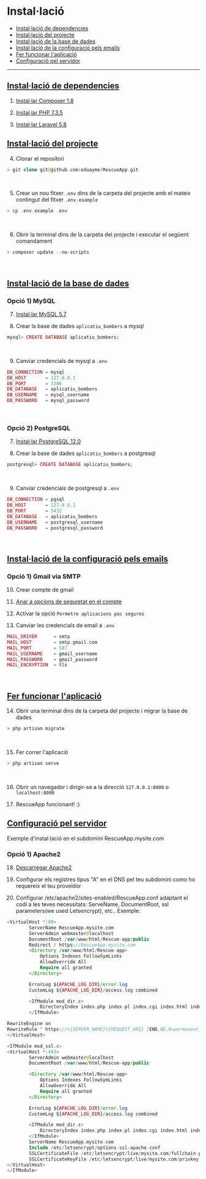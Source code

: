 # Instal·lació

- [Instal·lació de dependencies](/{{route}}/{{version}}/installation#install)
- [Instal·lació del projecte](/{{route}}/{{version}}/installation#setup-project)
- [Instal·lació de la base de dades](/{{route}}/{{version}}/installation#setup-database)
- [Instal·lació de la configuració pels emails](/{{route}}/{{version}}/installation#setup-email)
- [Fer funcionar l'aplicació](/{{route}}/{{version}}/installation#run-app)
- [Configuració pel servidor](/{{route}}/{{version}}/installation#conf-server)

---


<a name="install"></a>
## [Instal·lació de dependencies](/{{route}}/{{version}}/installation#install)

1) [Instal·lar Composer 1.8](https://getcomposer.org/download)

2) [Instal·lar PHP 7.3.5](https://www.php.net/downloads.php)

3) [Instal·lar Laravel 5.8](https://laravel.com/docs/5.8/installation)

<a name="setup-project"></a>
## [Instal·lació del projecte](/{{route}}/{{version}}/installation#setup-project)

4) Clonar el repositori
```php
> git clone git@github.com:eduayme/RescueApp.git
```
<br/>

5) Crear un nou fitxer `.env` dins de la carpeta del projecte amb el mateix contingut del fitxer `.env.example`
```php
> cp .env.example .env
```
<br/>

6) Obrir la terminal dins de la carpeta del projecte i executar el següent comandament
```php
> composer update --no-scripts
```
<br/>


<a name="setup-database"></a>
## [Instal·lació de la base de dades](/{{route}}/{{version}}/installation#setup-database)

### Opció 1) MySQL

7) [Instal·lar MySQL 5.7](https://dev.mysql.com/doc/mysql-installation-excerpt/5.7/en/)

8) Crear la base de dades `aplicatiu_bombers` a mysql
```php
mysql> CREATE DATABASE aplicatiu_bombers;
```
<br/>

9) Canviar credencials de mysql a `.env`
```php
DB_CONNECTION = mysql
DB_HOST       = 127.0.0.1
DB_PORT       = 3306
DB_DATABASE   = aplicatiu_bombers
DB_USERNAME   = mysql_username
DB_PASSWORD   = mysql_password
```
<br/>


### Opció 2) PostgreSQL

7) [Instal·lar PostgreSQL 12.0](https://www.postgresql.org/download/)

8) Crear la base de dades `aplicatiu_bombers` a postgresql
```php
postgresql> CREATE DATABASE aplicatiu_bombers;
```
<br/>

9) Canviar credencials de postgresql a `.env`
```php
DB_CONNECTION = pgsql
DB_HOST       = 127.0.0.1
DB_PORT       = 5432
DB_DATABASE   = aplicatiu_bombers
DB_USERNAME   = postgresql_username
DB_PASSWORD   = postgresql_password
```
<br/>


<a name="setup-email"></a>
## [Instal·lació de la configuració pels emails](/{{route}}/{{version}}/installation#setup-email)

### Opció 1) Gmail via SMTP

10) Crear compte de gmail

11) [Anar a opcions de seguretat en el compte](https://myaccount.google.com/security?pli=1#connectedapps)

12) Activar la opció ```Permetre aplicacions poc segures```

13) Canviar les credencials de email a `.env`
```php
MAIL_DRIVER      = smtp
MAIL_HOST        = smtp.gmail.com
MAIL_PORT        = 587
MAIL_USERNAME    = gmail_username
MAIL_PASSWORD    = gmail_password
MAIL_ENCRYPTION  = tls
```
<br/>


<a name="run-app"></a>
## [Fer funcionar l'aplicació](/{{route}}/{{version}}/installation#run-app)

14) Obrir una terminal dins de la carpeta del projecte i migrar la base de dades
```php
> php artisan migrate
```
<br/>

15) Fer correr l'aplicació
```php
> php artisan serve
```
<br/>

16) Obrir un navegador i dirigir-se a la direcció `127.0.0.1:8000` o `localhost:8000`

17) RescueApp funcionant! :)

<a name="conf-server"></a>
## [Configuració pel servidor](/{{route}}/{{version}}/installation#conf-server)

Exemple d'instal·lació en el subdomini RescueApp.mysite.com

### Opció 1) Apache2

18) [Descarregar Apache2](https://help.ubuntu.com/lts/serverguide/httpd.html#Installation)

19) Configurar els registres tipus "A" en el DNS pel teu subdomini como ho requereix el teu proveïdor

20) Configurar /etc/apache2/sites-enabled/RescueApp.conf adaptant el codi a les teves necessitats: ServeName, DocumentRoot, ssl parameters(we used Letsencrypt), etc.. Exemple:
```php
<VirtualHost *:80>
        ServerName RescueApp.mysite.com
        ServerAdmin webmaster@localhost
        DocumentRoot /var/www/html/Rescue-app/public
        Redirect / https://RescueApp.mysite.com
        <Directory /var/www/html/Rescue-app>
            Options Indexes FollowSymLinks
            AllowOverride All
            Require all granted
        </Directory>

        ErrorLog ${APACHE_LOG_DIR}/error.log
        CustomLog ${APACHE_LOG_DIR}/access.log combined

        <IfModule mod_dir.c>
            DirectoryIndex index.php index.pl index.cgi index.html index.xhtml index.htm
        </IfModule>

RewriteEngine on
RewriteRule ^ https://%{SERVER_NAME}%{REQUEST_URI} [END,NE,R=permanent]
</VirtualHost>

<IfModule mod_ssl.c>
<VirtualHost *:443>
        ServerAdmin webmaster@localhost
        DocumentRoot /var/www/html/Rescue-app/public

        <Directory /var/www/html/Rescue-app>
            Options Indexes FollowSymLinks
            AllowOverride All
            Require all granted
        </Directory>

        ErrorLog ${APACHE_LOG_DIR}/error.log
        CustomLog ${APACHE_LOG_DIR}/access.log combined

        <IfModule mod_dir.c>
            DirectoryIndex index.php index.pl index.cgi index.html index.xhtml index.htm
        </IfModule>
        ServerName RescueApp.mysite.com
        Include /etc/letsencrypt/options-ssl-apache.conf
        SSLCertificateFile /etc/letsencrypt/live/mysite.com/fullchain.pem
        SSLCertificateKeyFile /etc/letsencrypt/live/mysite.com/privkey.pem
</VirtualHost>
</IfModule>
```
<br/>
